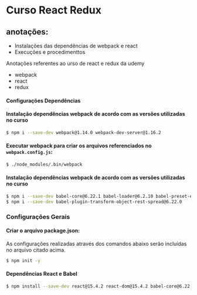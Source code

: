 Curso React Redux
===================

anotações:
----------

 * Instalações das dependências de webpack e react
 * Execuções e procedimenttos
 

Anotações referentes ao urso de react e redux da udemy


 * webpack
 * react
 * redux

#### <i class="icon-file"></i> Configurações Dependências

#### Instalação dependências webpack de acordo com as versões utilizadas no curso
```sh
$ npm i --save-dev webpack@1.14.0 webpack-dev-server@1.16.2
```

#### Executar webpack para criar os arquivos referenciados no `webpack.config.js`:
```sh
$ ./node_modules/.bin/webpack
```

#### Instalação dependências webpack de acordo com as versões utilizadas no curso
```sh
$ npm i --save-dev babel-core@6.22.1 babel-loader@6.2.10 babel-preset-es2015@6.22.0
$ npm i --save-dev babel-plugin-transform-object-rest-spread@6.22.0
```


### Configurações Gerais

#### Criar o arquivo package.json:
As configurações realizadas através dos comandos abaixo serão incluídas no arquivo citado acima.
```sh
$ npm init -y
```


#### Dependências React e Babel
```sh
$ npm install --save-dev react@15.4.2 react-dom@15.4.2 babel-core@6.22.1 babel-loader@6.2.10 babel-preset-es2015@6.22.0 babel-preset-react@6.22.0 webpack@1.14.0 webpack-dev-server@1.16.2
```

